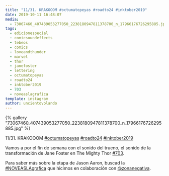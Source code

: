 ```yaml
---
title: "11/31. KRAKOOOM #octumatopeyas #roadto24 #inktober2019"
date: 2019-10-11 16:48:07
media: 
  - 73067460_407439053277050_2238180947811378700_n_17966176726295885.jpg
tags: 
  - edicionespecial
  - comicsoundeffects
  - tebeos
  - comics
  - loveandthunder
  - marvel
  - thor
  - janefoster
  - lettering
  - octumatopeyas
  - roadto24
  - inktober2019
  - 703
  - noveaslagrafica
template: instagram
author: uncientovolando
---
```


{% gallery "73067460_407439053277050_2238180947811378700_n_17966176726295885.jpg" %}

11/31. KRAKOOOM [#octumatopeyas](/etiquetas/octumatopeyas) [#roadto24](/etiquetas/roadto24) [#inktober2019](/etiquetas/inktober2019)

Vamos a por el fin de semana con el sonido del trueno, el sonido de la transformación de Jane Foster en The Mighty Thor [#703](/etiquetas/703).

Para saber más sobre la etapa de Jason Aaron, buscad la [#NOVEASLAgrafica](/etiquetas/noveaslagrafica) que hicimos en colaboración con [@zonanegativa](https://instagram.com/zonanegativa).
